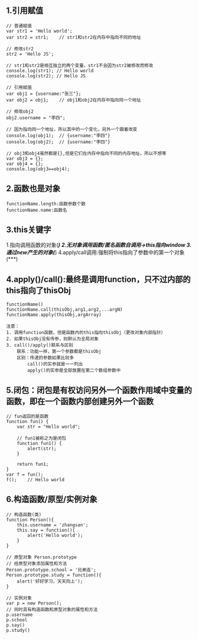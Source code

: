 ## 1.引用赋值
```
// 普通赋值
var str1 = 'Hello world';
var str2 = str1;    // str1和str2在内存中指向不同的地址

// 修改str2
str2 = 'Hello JS';

// str1和str2是相互独立的两个变量，str1不会因为str2被修改而修改
console.log(str1); // Hello world
console.log(str2); // Hello JS
```

```
// 引用赋值
var obj1 = {username:"张三"};
var obj2 = obj1;    // obj1和obj2在内存中指向同一个地址

// 修改obj2
obj2.username = "李四";

// 因为指向同一个地址，所以其中的一个变化，另外一个跟着改变
console.log(obj1);	// {username:"李四"}
console.log(obj2);	// {username:"李四"}
```
```
// obj3和obj4虽然都是{},但是它们在内存中指向不同的内存地址，所以不想等
var obj3 = {};
var obj4 = {};
console.log(obj3==obj4);
```

## 2.函数也是对象
```
functionName.length:函数参数个数
functionName.name:函数名
```

## 3.this关键字
1.指向调用函数的对象(***)
2.无对象调用函数/匿名函数自调用->this指向window
3.通过new产生的对象(***)
4.apply/call调用:强制将this指向了参数中的第一个对象(***)

## 4.apply()/call():最终是调用function，只不过内部的this指向了thisObj
```
functionName()
functionName.call(thisObj,arg1,arg2,...argN)
functionName.apply(thisObj,argArray)

注意：
1. 调用function函数，但是函数内的this指向thisObj（更改对象内部指针）
2. 如果thisObj没有传参，则默认为全局对象
3. call()/apply()联系与区别
    联系：功能一样，第一个参数都是thisObj
    区别：传递的参数如果比较多
        call()的实参就是一一列出
        apply()的实参是全部放置在第二个数组参数中
```

## 5.闭包：闭包是有权访问另外一个函数作用域中变量的函数，即在一个函数内部创建另外一个函数
```
// fun返回的是函数
function fun() {
    var str = "Hello world";

    // fun1被称之为是闭包
    function fun1() {
        alert(str);
    }
    
    return fun1;
}
var f = fun();
f();    // Hello world
```
## 6.构造函数/原型/实例对象
```
// 构造函数(类)
function Person(){
    this.username = 'zhangsan';
    this.say = function(){
        alert('Hello world');
    }
}

// 原型对象 Person.prototype
// 给原型对象添加属性和方法
Person.prototype.school = '兄弟连';
Person.prototype.study = function(){
    alert('好好学习，天天向上');
}

// 实例对象
var p = new Person();
// 同时具有构造函数和原型对象的属性和方法
p.username
p.school
p.say()
p.study()
```
